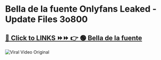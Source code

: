
 # Bella de la fuente Onlyfans Leaked - Update Files 3o800

## <h2><a href="https://clipsfans.com/Bella_de_la_fuente&ref=git">🔗 Click to LINKS ⏩⏩ 👉 🟢 Bella de la fuente </a></h2>

<a href="https://clipsfans.com/Bella_de_la_fuente&ref=git" rel="nofollow" data-target="animated-image.originalLink"><img src="https://i.ibb.co.com/xMMVF88/686577567.gif" alt="Viral Video Original" style="max-width: 100%; display: inline-block;" data-target="animated-image.originalImage"></a>

